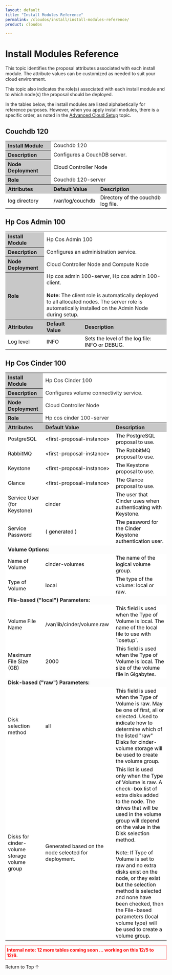 ```yaml
---
layout: default
title: "Install Modules Reference"
permalink: /cloudos/install/install-modules-reference/
product: cloudos

---
```


<a name="_top"> </a>

<script> 

function PageRefresh { 
 onLoad="window.refresh"
 }
 
 PageRefresh();
 
</script>


# Install Modules Reference

This topic identifies the proposal attributes associated with each install module. The attribute values can be customized as needed to suit your cloud environment.

This topic also indicates the role(s) associated with each install module and to which node(s) the proposal should be deployed.

In the tables below, the install modules are listed alphabetically for reference purposes.  However, when you apply install modules, there is a specific order, as 
noted in the [Advanced Cloud Setup](/cloudos/install/advanced-cloud-setup/) topic.

## Couchdb 120

<table style="text-align: left; vertical-align: top; border: thin; border-color: #000000;">

<tr>
<th style="background-color: #C8C8C8;"> Install Module </th> 
<td colspan="2" style="background-color: white;"> Couchdb 120 </td>
</tr>

<tr>
<th style="background-color: #C8C8C8;"> Description </th> 
<td colspan="2" style="background-color: white;"> Configures a CouchDB server. </td>
</tr>

<tr>
<th style="background-color: #C8C8C8;"> Node Deployment </th> 
<td colspan="2" style="background-color: white;"> Cloud Controller Node </td>
</tr>

<tr>
<th style="background-color: #C8C8C8;"> Role </th> 
<td colspan="2" style="background-color: white;"> Couchdb 120-server </td>
</tr>

<tr style="background-color: #C8C8C8;">
<th> Attributes </th> 
<th> Default Value </th>
<th> Description </th>
</tr>

<tr style="background-color: white; color: black;">
<td> log directory </td> 
<td> /var/log/couchdb </td>
<td> Directory of the couchdb log file. </td>
</tr>

</table>


## Hp Cos Admin 100

<table style="text-align: left; vertical-align: top; border: thin; border-color: #000000;">

<tr>
<th style="background-color: #C8C8C8;"> Install Module </th> 
<td colspan="2" style="background-color: white;"> Hp Cos Admin 100 </td>
</tr>

<tr>
<th style="background-color: #C8C8C8;"> Description </th> 
<td colspan="2" style="background-color: white;"> Configures an administration service. </td>
</tr>

<tr>
<th style="background-color: #C8C8C8;"> Node Deployment </th> 
<td colspan="2" style="background-color: white;"> Cloud Controller Node and Compute Node </td>
</tr>

<tr>
<th style="background-color: #C8C8C8;"> Role </th> 
<td colspan="2" style="background-color: white;"> Hp cos admin 100-server, Hp cos admin 100-client. <br /> <br /> 
<b> Note: </b> The client role is automatically deployed to all allocated nodes. The server role is automatically installed on the Admin Node during setup. </td>
</tr>

<tr style="background-color: #C8C8C8;">
<th> Attributes </th> 
<th> Default Value </th>
<th> Description </th>
</tr>

<tr style="background-color: white; color: black;">
<td> Log level </td> 
<td> INFO </td>
<td> Sets the level of the log file: INFO or DEBUG. </td>
</tr>

</table>

## Hp Cos Cinder 100

<table style="text-align: left; vertical-align: top; border: thin; border-color: #000000;">

<tr>
<th style="background-color: #C8C8C8;"> Install Module </th> 
<td colspan="2" style="background-color: white;"> Hp Cos Cinder 100 </td>
</tr>

<tr>
<th style="background-color: #C8C8C8;"> Description </th> 
<td colspan="2" style="background-color: white;"> Configures volume connectivity service. </td>
</tr>

<tr>
<th style="background-color: #C8C8C8;"> Node Deployment </th> 
<td colspan="2" style="background-color: white;"> Cloud Controller Node </td>
</tr>

<tr>
<th style="background-color: #C8C8C8;"> Role </th> 
<td colspan="2" style="background-color: white;"> Hp cos cinder 100-server </td>
</tr>

<tr style="background-color: #C8C8C8;">
<th> Attributes </th> 
<th> Default Value </th>
<th> Description </th>
</tr>

<tr style="background-color: white; color: black;">
<td> PostgreSQL </td> 
<td> &lt;first-proposal-instance> </td>
<td> The PostgreSQL proposal to use. </td>
</tr>

<tr style="background-color: white; color: black;">
<td> RabbitMQ </td> 
<td> &lt;first-proposal-instance> </td>
<td> The RabbitMQ proposal to use. </td>
</tr>

<tr style="background-color: white; color: black;">
<td> Keystone </td> 
<td> &lt;first-proposal-instance> </td>
<td> The Keystone proposal to use. </td>
</tr>

<tr style="background-color: white; color: black;">
<td> Glance </td> 
<td> &lt;first-proposal-instance> </td>
<td> The Glance proposal to use. </td>
</tr>

<tr style="background-color: white; color: black;">
<td> Service User (for Keystone) </td> 
<td> cinder </td>
<td> The user that Cinder uses when authenticating with Keystone. </td>
</tr>

<tr style="background-color: white; color: black;">
<td> Service Password </td> 
<td> ( generated ) </td>
<td> The password for the Cinder Keystone authentication user. </td>
</tr>

<tr>
<td colspan=3> <b> Volume Options: </b> </td> 
</tr>

<tr style="background-color: white; color: black;">
<td> Name of Volume </td> 
<td> cinder-volumes </td>
<td> The name of the logical volume group. </td>
</tr>

<tr style="background-color: white; color: black;">
<td> Type of Volume </td> 
<td> local </td>
<td> The type of the volume: local or raw. </td>
</tr>

<tr>
<td colspan=3> <b> File-based ("local") Parameters: </b> </td> 
</tr>

<tr style="background-color: white; color: black;">
<td> Volume File Name </td> 
<td> /var/lib/cinder/volume.raw </td>
<td> This field is used when the Type of Volume is local. The name of the local file to use with `losetup`. </td>
</tr>

<tr style="background-color: white; color: black;">
<td> Maximum File Size (GB) </td> 
<td> 2000 </td>
<td> This field is used when the Type of Volume is local. The size of the volume file in Gigabytes. </td>
</tr>

<tr>
<td colspan=3> <b> Disk-based ("raw") Parameters: </b> </td> 
</tr>

<tr style="background-color: white; color: black;">
<td> Disk selection method </td> 
<td> all </td>
<td> This field is used when the Type of Volume is raw. May be one of first, all or selected. Used to indicate how to determine which of the listed "raw" Disks for
cinder-volume storage will be used to create the volume group. </td>
</tr>

<tr style="background-color: white; color: black;">
<td> Disks for cinder-volume storage volume group </td> 
<td> Generated based on the node selected for deployment. </td>
<td> This list is used only when the Type of Volume is raw. A check-box list of extra disks added to the node. The drives that will be used in the
volume group will depend on the value in the Disk selection method. <br />  <br /> 
Note: If Type of Volume is set to raw and no extra disks exist on the node, or they exist but the selection method is selected and none have been checked, then the
File-based parameters (local volume type) will be used to create a volume group. </td>
</tr>

</table>

<p style="color: red; font-weight: bold; padding: 4px 4px 4px 4px; border: 1px dotted;"> Internal note: 12 more tables coming soon ... working on this 12/5 to 12/6. </p>

<a href="#_top" style="padding:14px 0px 14px 0px; text-decoration: none;"> Return to Top &#8593; </a>

